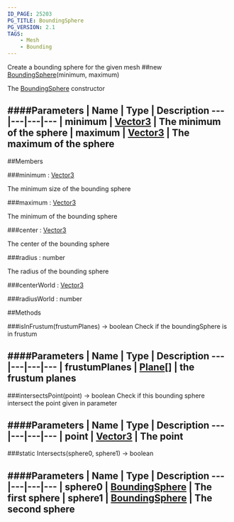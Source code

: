 ```yaml
---
ID_PAGE: 25203
PG_TITLE: BoundingSphere
PG_VERSION: 2.1
TAGS:
    - Mesh
    - Bounding
---
```


Create a bounding sphere for the given mesh
##new [BoundingSphere](/classes/BoundingSphere)(minimum, maximum)




The [BoundingSphere](/classes/BoundingSphere) constructor






####Parameters
 | Name | Type | Description
---|---|---|---
 | minimum | [Vector3](/classes/Vector3) | The minimum of the sphere
 | maximum | [Vector3](/classes/Vector3) | The maximum of the sphere
---

##Members

###minimum : [Vector3](/classes/Vector3)





The minimum size of the bounding sphere




###maximum : [Vector3](/classes/Vector3)





The minimum of the bounding sphere




###center : [Vector3](/classes/Vector3)





The center of the bounding sphere




###radius : number





The radius of the bounding sphere




###centerWorld : [Vector3](/classes/Vector3)








###radiusWorld : number



















##Methods

###isInFrustum(frustumPlanes) &rarr; boolean
Check if the boundingSphere is in frustum







####Parameters
 | Name | Type | Description
---|---|---|---
 | frustumPlanes | [Plane](/classes/Plane)[] | the frustum planes
---

###intersectsPoint(point) &rarr; boolean
Check if this bounding sphere intersect the point given in parameter







####Parameters
 | Name | Type | Description
---|---|---|---
 | point | [Vector3](/classes/Vector3) | The point
---

###static Intersects(sphere0, sphere1) &rarr; boolean

####Parameters
 | Name | Type | Description
---|---|---|---
 | sphere0 | [BoundingSphere](/classes/BoundingSphere) | The first sphere
 | sphere1 | [BoundingSphere](/classes/BoundingSphere) | The second sphere
---
